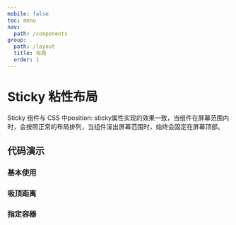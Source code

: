 ```yaml
---
mobile: false
toc: menu
nav:
  path: /components
group:
  path: /layout
  title: 布局
  order: 1
---
```


# Sticky 粘性布局

Sticky 组件与 CSS 中position: sticky属性实现的效果一致，当组件在屏幕范围内时，会按照正常的布局排列，当组件滚出屏幕范围时，始终会固定在屏幕顶部。

## 代码演示

### 基本使用

<code src="./demo/demo1.tsx"></code>


### 吸顶距离

<code src="./demo/demo2.tsx"></code>

### 指定容器

<code src="./demo/demo3.tsx"></code>


<API src="./Sticky.tsx" props="container|offsetTop|offsetBottom|position|zIndex"></API>

